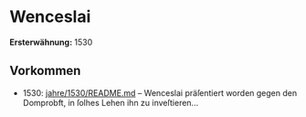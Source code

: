 # Wenceslai

**Ersterwähnung:** 1530

## Vorkommen
- 1530: [jahre/1530/README.md](../jahre/1530/README.md) – Wenceslai präſentiert worden gegen den Domprobft,
in ſolhes Lehen ihn zu inveſtieren...
